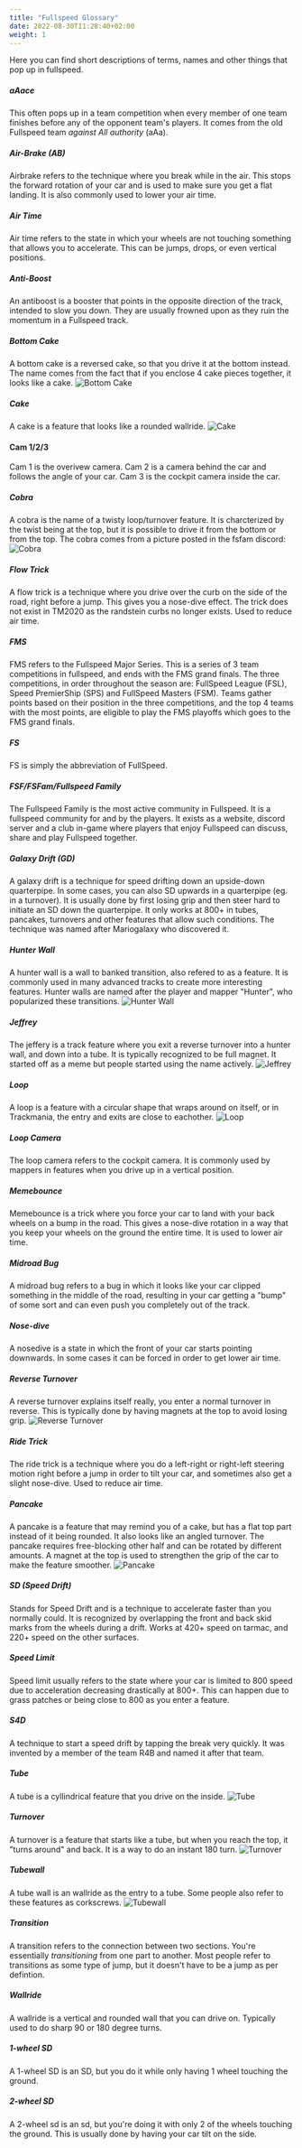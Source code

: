 ```yaml
---
title: "Fullspeed Glossary"
date: 2022-08-30T11:28:40+02:00
weight: 1
---
```


Here you can find short descriptions of terms, names and other things that pop up in fullspeed.

##### aAace
This often pops up in a team competition when every member of one team finishes before any of the opponent team's players. It comes from the old Fullspeed team *against All authority* (aAa).

##### Air-Brake (AB)
Airbrake refers to the technique where you break while in the air. This stops the forward rotation of your car and is used to make sure you get a flat landing. It is also commonly used to lower your air time.

##### Air Time
Air time refers to the state in which your wheels are not touching something that allows you to accelerate. This can be jumps, drops, or even vertical positions.

##### Anti-Boost
An antiboost is a booster that points in the opposite direction of the track, intended to slow you down. They are usually frowned upon as they ruin the momentum in a Fullspeed track.

##### Bottom Cake
A bottom cake is a reversed cake, so that you drive it at the bottom instead. The name comes from the fact that if you enclose 4 cake pieces together, it looks like a cake.
![Bottom Cake](bottom_cake.png)

##### Cake
A cake is a feature that looks like a rounded wallride.
![Cake](cake.png)

#### Cam 1/2/3
Cam 1 is the overivew camera. Cam 2 is a camera behind the car and follows the angle of your car. Cam 3 is the cockpit camera inside the car.

##### Cobra
A cobra is the name of a twisty loop/turnover feature. It is charcterized by the twist being at the top, but it is possible to drive it from the bottom or from the top. The cobra comes from a picture posted in the fsfam discord: ![Cobra](cobra.png)

##### Flow Trick
A flow trick is a technique where you drive over the curb on the side of the road, right before a jump. This gives you a nose-dive effect. The trick does not exist in TM2020 as the randstein curbs no longer exists. Used to reduce air time.

##### FMS
FMS refers to the Fullspeed Major Series. This is a series of 3 team competitions in fullspeed, and ends with the FMS grand finals. The three competitions, in order throughout the season are: FullSpeed League (FSL), Speed PremierShip (SPS) and FullSpeed Masters (FSM). Teams gather points based on their position in the three competitions, and the top 4 teams with the most points, are eligible to play the FMS playoffs which goes to the FMS grand finals.

##### FS
FS is simply the abbreviation of FullSpeed.

##### FSF/FSFam/Fullspeed Family
The Fullspeed Family is the most active community in Fullspeed. It is a fullspeed community for and by the players. It exists as a website, discord server and a club in-game where players that enjoy Fullspeed can discuss, share and play Fullspeed together.

##### Galaxy Drift (GD)
A galaxy drift is a technique for speed drifting down an upside-down quarterpipe. In some cases, you can also SD upwards in a quarterpipe (eg. in a turnover). It is usually done by first losing grip and then steer hard to initiate an SD down the quarterpipe. It only works at 800+ in tubes, pancakes, turnovers and other features that allow such conditions. The technique was named after Mariogalaxy who discovered it.

##### Hunter Wall
A hunter wall is a wall to banked transition, also refered to as a feature. It is commonly used in many advanced tracks to create more interesting features. Hunter walls are named after the player and mapper "Hunter", who popularized these transitions.
![Hunter Wall](hunter_wall.png)

##### Jeffrey
The jeffery is a track feature where you exit a reverse turnover into a hunter wall, and down into a tube. It is typically recognized to be full magnet. It started off as a meme but people started using the name actively.
![Jeffrey](jeffrey.png)

##### Loop
A loop is a feature with a circular shape that wraps around on itself, or in Trackmania, the entry and exits are close to eachother.
![Loop](loop.png)

##### Loop Camera
The loop camera refers to the cockpit camera. It is commonly used by mappers in features when you drive up in a vertical position.

##### Memebounce
Memebounce is a trick where you force your car to land with your back wheels on a bump in the road. This gives a nose-dive rotation in a way that you keep your wheels on the ground the entire time. It is used to lower air time.

##### Midroad Bug
A midroad bug refers to a bug in which it looks like your car clipped something in the middle of the road, resulting in your car getting a "bump" of some sort and can even push you completely out of the track.

##### Nose-dive
A nosedive is a state in which the front of your car starts pointing downwards. In some cases it can be forced in order to get lower air time.

##### Reverse Turnover
A reverse turnover explains itself really, you enter a normal turnover in reverse. This is typically done by having magnets at the top to avoid losing grip.
![Reverse Turnover](reverse_turnover.png)

##### Ride Trick
The ride trick is a technique where you do a left-right or right-left steering motion right before a jump in order to tilt your car, and sometimes also get a slight nose-dive. Used to reduce air time.

##### Pancake
A pancake is a feature that may remind you of a cake, but has a flat top part instead of it being rounded. It also looks like an angled turnover. The pancake requires free-blocking other half and can be rotated by different amounts. A magnet at the top is used to strengthen the grip of the car to make the feature smoother.
![Pancake](pancake.png)

##### SD (Speed Drift)
Stands for Speed Drift and is a technique to accelerate faster than you normally could. It is recognized by overlapping the front and back skid marks from the wheels during a drift. Works at 420+ speed on tarmac, and 220+ speed on the other surfaces.

##### Speed Limit
Speed limit usually refers to the state where your car is limited to 800 speed due to acceleration decreasing drastically at 800+. This can happen due to grass patches or being close to 800 as you enter a feature.

##### S4D
A technique to start a speed drift by tapping the break very quickly. It was invented by a member of the team R4B and named it after that team.

##### Tube
A tube is a cyllindrical feature that you drive on the inside.
![Tube](tube.png)

##### Turnover
A turnover is a feature that starts like a tube, but when you reach the top, it "turns around" and back. It is a way to do an instant 180 turn.
![Turnover](turnover.png)

##### Tubewall
A tube wall is an wallride as the entry to a tube. Some people also refer to these features as corkscrews.
![Tubewall](tubewall.png)

##### Transition
A transition refers to the connection between two sections. You're essentially *transitioning* from one part to another. Most people refer to transitions as some type of jump, but it doesn't have to be a jump as per defintion.

##### Wallride
A wallride is a vertical and rounded wall that you can drive on. Typically used to do sharp 90 or 180 degree turns.

##### 1-wheel SD
A 1-wheel SD is an SD, but you do it while only having 1 wheel touching the ground.

##### 2-wheel SD
A 2-wheel sd is an sd, but you're doing it with only 2 of the wheels touching the ground. This is usually done by having your car tilt on the side.
